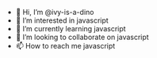 - 👋 Hi, I’m @ivy-is-a-dino
- 👀 I’m interested in javascript
- 🌱 I’m currently learning javascript
- 💞️ I’m looking to collaborate on javascript
- 📫 How to reach me javascript

<!---
ivy-is-a-dino/ivy-is-a-dino is a ✨ special ✨ repository because its `README.md` (this file) appears on your GitHub profile.
You can click the Preview link to take a look at your changes.
--->
